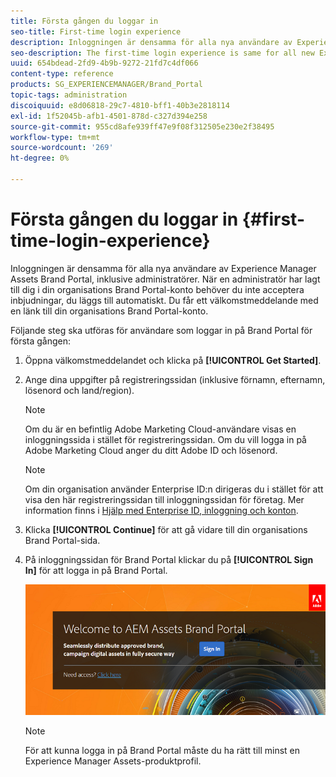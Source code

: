 ```yaml
---
title: Första gången du loggar in
seo-title: First-time login experience
description: Inloggningen är densamma för alla nya användare av Experience Manager Assets Brand Portal, inklusive administratörer. När en administratör har lagt till dig i din organisations Brand Portal-konto behöver du inte acceptera inbjudningar, du läggs till automatiskt. Du får ett välkomstmeddelande med en länk till din organisations Brand Portal-konto.
seo-description: The first-time login experience is same for all new Experience Manager Assets Brand Portal users, including Administrators. After an Administrator adds you to your organization's Brand Portal account, you need not accept invitations, you are automatically added. You receive a welcome email that contains a link to your organization’s Brand Portal account.
uuid: 654bdead-2fd9-4b9b-9272-21fd7c4df066
content-type: reference
products: SG_EXPERIENCEMANAGER/Brand_Portal
topic-tags: administration
discoiquuid: e8d06818-29c7-4810-bff1-40b3e2818114
exl-id: 1f52045b-afb1-4501-878d-c327d394e258
source-git-commit: 955cd8afe939ff47e9f08f312505e230e2f38495
workflow-type: tm+mt
source-wordcount: '269'
ht-degree: 0%

---
```


# Första gången du loggar in {#first-time-login-experience}

Inloggningen är densamma för alla nya användare av Experience Manager Assets Brand Portal, inklusive administratörer. När en administratör har lagt till dig i din organisations Brand Portal-konto behöver du inte acceptera inbjudningar, du läggs till automatiskt. Du får ett välkomstmeddelande med en länk till din organisations Brand Portal-konto.

Följande steg ska utföras för användare som loggar in på Brand Portal för första gången:

1. Öppna välkomstmeddelandet och klicka på **[!UICONTROL Get Started]**.

1. Ange dina uppgifter på registreringssidan (inklusive förnamn, efternamn, lösenord och land/region).
   >[!NOTE]
   >
   >Om du är en befintlig Adobe Marketing Cloud-användare visas en inloggningssida i stället för registreringssidan. Om du vill logga in på Adobe Marketing Cloud anger du ditt Adobe ID och lösenord.

   >[!NOTE]
   >
   >Om din organisation använder Enterprise ID:n dirigeras du i stället för att visa den här registreringssidan till inloggningssidan för företag. Mer information finns i [Hjälp med Enterprise ID, inloggning och konton](https://helpx.adobe.com/in/enterprise/kb/enterprise-id-faq.html).

1. Klicka **[!UICONTROL Continue]** för att gå vidare till din organisations Brand Portal-sida.
1. På inloggningssidan för Brand Portal klickar du på **[!UICONTROL Sign In]** för att logga in på Brand Portal.

   ![Inloggningssida för Brand Portal](assets/signin-onboarding.png)

   >[!NOTE]
   >
   >För att kunna logga in på Brand Portal måste du ha rätt till minst en Experience Manager Assets-produktprofil.
